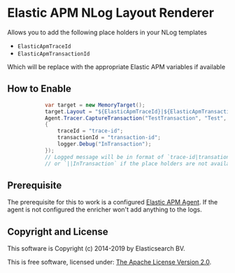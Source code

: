 # Elastic APM NLog Layout Renderer

Allows you to add the following place holders in your NLog templates

* `ElasticApmTraceId`
* `ElasticApmTransactionId`

Which will be replace with the appropriate Elastic APM variables if available


## How to Enable

```csharp
			var target = new MemoryTarget();
			target.Layout = "${ElasticApmTraceId}|${ElasticApmTransactionId}|${message}";
			Agent.Tracer.CaptureTransaction("TestTransaction", "Test", t =>
			{
				traceId = "trace-id";
				transactionId = "transaction-id";
				logger.Debug("InTransaction");
			});
			// Logged message will be in format of `trace-id|transation-id|InTransaction`
			// or `||InTransaction` if the place holders are not available
```

## Prerequisite

The prerequisite for this to work is a configured [Elastic APM Agent](https://github.com/elastic/apm-agent-dotnet). If the agent is not configured the enricher won't add anything to the logs.

## Copyright and License

This software is Copyright (c) 2014-2019 by Elasticsearch BV.

This is free software, licensed under: [The Apache License Version 2.0](https://github.com/elastic/ecs-dotnet/blob/master/license.txt).
